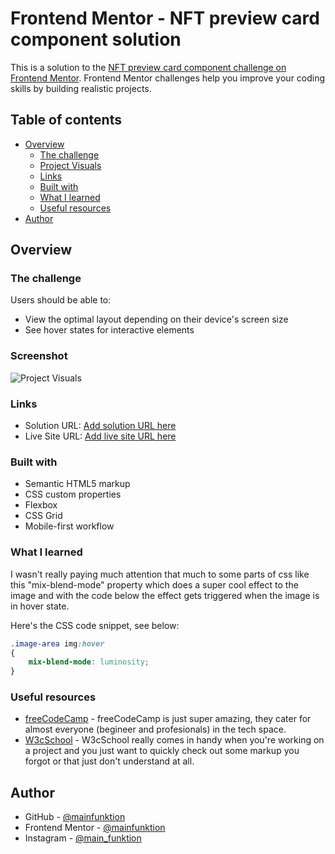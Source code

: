 # Frontend Mentor - NFT preview card component solution

This is a solution to the [NFT preview card component challenge on Frontend Mentor](https://www.frontendmentor.io/challenges/nft-preview-card-component-SbdUL_w0U). Frontend Mentor challenges help you improve your coding skills by building realistic projects. 

## Table of contents

- [Overview](#overview)
  - [The challenge](#the-challenge)
  - [Project Visuals](#screenshot)
  - [Links](#links)
  - [Built with](#built-with)
  - [What I learned](#what-i-learned)
  - [Useful resources](#useful-resources)
- [Author](#author)

## Overview

### The challenge

Users should be able to:

- View the optimal layout depending on their device's screen size
- See hover states for interactive elements

### Screenshot

![Project Visuals](https://ibb.co/BcPSDRY)

### Links

- Solution URL: [Add solution URL here](https://your-solution-url.com)
- Live Site URL: [Add live site URL here](https://your-live-site-url.com)

### Built with

- Semantic HTML5 markup
- CSS custom properties
- Flexbox
- CSS Grid
- Mobile-first workflow

### What I learned

I wasn't really paying much attention that much to some parts of css like this "mix-blend-mode" property which does a super cool effect to the image and with the code below the effect gets triggered when the image is in hover state.

Here's the CSS code snippet, see below:

```css
.image-area img:hover
{
    mix-blend-mode: luminosity;
}
```

### Useful resources

- [freeCodeCamp](https://www.example.com) - freeCodeCamp is just super amazing, they cater for almost everyone (begineer and profesionals) in the tech space.
- [W3cSchool](https://www.w3cSchool.com) - W3cSchool really comes in handy when you're working on a project and you just want to quickly check out some markup you forgot or that just don't understand at all.

## Author

- GitHub - [@mainfunktion](https://github.com/mainfunktion)
- Frontend Mentor - [@mainfunktion](https://www.frontendmentor.io/profile/mainfunktion)
- Instagram - [@main_funktion](https://www.instagram.com/main_funktion)
